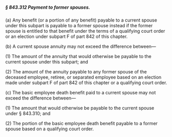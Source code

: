 ##### § 843.312 Payment to former spouses. #####

(a) Any benefit (or a portion of any benefit) payable to a current spouse under this subpart is payable to a former spouse instead if the former spouse is entitled to that benefit under the terms of a qualifying court order or an election under subpart F of part 842 of this chapter.

(b) A current spouse annuity may not exceed the difference between—

(1) The amount of the annuity that would otherwise be payable to the current spouse under this subpart; and

(2) The amount of the annuity payable to any former spouse of the deceased employee, retiree, or separated employee based on an election made under subpart F of part 842 of this chapter or a qualifying court order.

(c) The basic employee death benefit paid to a current spouse may not exceed the difference between—

(1) The amount that would otherwise be payable to the current spouse under § 843.310; and

(2) The portion of the basic employee death benefit payable to a former spouse based on a qualifying court order.